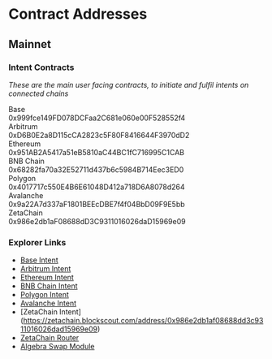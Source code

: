 # Contract Addresses

## Mainnet

### Intent Contracts

*These are the main user facing contracts, to initiate and fulfil intents on connected chains*

<div class="address-list">
  <div class="address-row">
    <div class="network-label">Base</div>
    <div class="address-block">0x999fce149FD078DCFaa2C681e060e00F528552f4</div>
  </div>
  
  <div class="address-row">
    <div class="network-label">Arbitrum</div>
    <div class="address-block">0xD6B0E2a8D115cCA2823c5F80F8416644F3970dD2</div>
  </div>
  
  <div class="address-row">
    <div class="network-label">Ethereum</div>
    <div class="address-block">0x951AB2A5417a51eB5810aC44BC1fC716995C1CAB</div>
  </div>
  
  <div class="address-row">
    <div class="network-label">BNB Chain</div>
    <div class="address-block">0x68282fa70a32E52711d437b6c5984B714Eec3ED0</div>
  </div>
  
  <div class="address-row">
    <div class="network-label">Polygon</div>
    <div class="address-block">0x4017717c550E4B6E61048D412a718D6A8078d264</div>
  </div>
  
  <div class="address-row">
    <div class="network-label">Avalanche</div>
    <div class="address-block">0x9a22A7d337aF1801BEEcDBE7f4f04BbD09F9E5bb</div>
  </div>

  <div class="address-row">
    <div class="network-label">ZetaChain</div>
    <div class="address-block">0x986e2db1aF08688dD3C9311016026daD15969e09</div>
  </div>
</div>

### Explorer Links

- [Base Intent](https://basescan.org/address/0x999fce149FD078DCFaa2C681e060e00F528552f4)
- [Arbitrum Intent](https://arbiscan.io/address/0xd6b0e2a8d115cca2823c5f80f8416644f3970dd2)
- [Ethereum Intent](https://etherscan.io/address/0x951ab2a5417a51eb5810ac44bc1fc716995c1cab)
- [BNB Chain Intent](https://bscscan.com/address/0x68282fa70a32e52711d437b6c5984b714eec3ed0)
- [Polygon Intent](https://polygonscan.com/address/0x4017717c550e4b6e61048d412a718d6a8078d264)
- [Avalanche Intent](https://snowtrace.io/address/0x9a22a7d337af1801beecdbe7f4f04bbd09f9e5bb)
- [ZetaChain Intent] (https://zetachain.blockscout.com/address/0x986e2db1af08688dd3c9311016026dad15969e09)
- [ZetaChain Router](https://zetachain.blockscout.com/address/0xcd74f36bad8f842641e67ec390be092a243297d6)
- [Algebra Swap Module](https://zetachain.blockscout.com/address/0x5d71aa0a455b7a714faf6fdf87829f98cbfe5bae)
